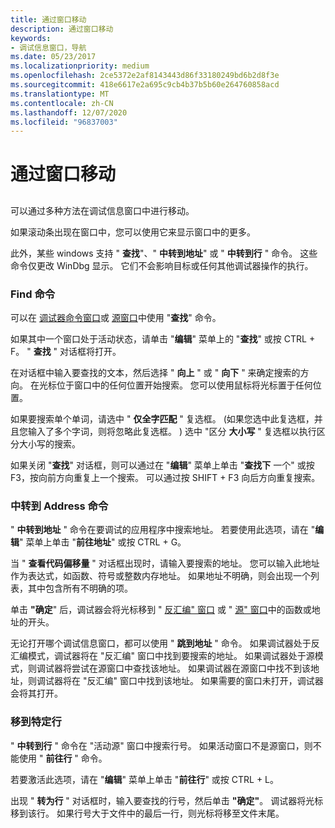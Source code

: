 ```yaml
---
title: 通过窗口移动
description: 通过窗口移动
keywords:
- 调试信息窗口，导航
ms.date: 05/23/2017
ms.localizationpriority: medium
ms.openlocfilehash: 2ce5372e2af8143443d86f33180249bd6b2d8f3e
ms.sourcegitcommit: 418e6617e2a695c9cb4b37b5b60e264760858acd
ms.translationtype: MT
ms.contentlocale: zh-CN
ms.lasthandoff: 12/07/2020
ms.locfileid: "96837003"
---
```

# <a name="moving-through-a-window"></a>通过窗口移动


## <span id="ddk_moving_through_a_window_dbg"></span><span id="DDK_MOVING_THROUGH_A_WINDOW_DBG"></span>


可以通过多种方法在调试信息窗口中进行移动。

如果滚动条出现在窗口中，您可以使用它来显示窗口中的更多。

此外，某些 windows 支持 " **查找**"、" **中转到地址**" 或 " **中转到行** " 命令。 这些命令仅更改 WinDbg 显示。 它们不会影响目标或任何其他调试器操作的执行。

### <a name="span-idfind_commandspanspan-idfind_commandspanfind-command"></a><span id="find_command"></span><span id="FIND_COMMAND"></span>Find 命令

可以在 [调试器命令窗口](debugger-command-window.md)或 [源窗口](source-window.md)中使用 "**查找**" 命令。

如果其中一个窗口处于活动状态，请单击 "**编辑**" 菜单上的 "**查找**" 或按 CTRL + F。 " **查找** " 对话框将打开。

在对话框中输入要查找的文本，然后选择 " **向上** " 或 " **向下** " 来确定搜索的方向。 在光标位于窗口中的任何位置开始搜索。 您可以使用鼠标将光标置于任何位置。

如果要搜索单个单词，请选中 " **仅全字匹配** " 复选框。  (如果您选中此复选框，并且您输入了多个字词，则将忽略此复选框。 ) 选中 "区分 **大小写** " 复选框以执行区分大小写的搜索。

如果关闭 "**查找**" 对话框，则可以通过在 "**编辑**" 菜单上单击 "**查找下** 一个" 或按 F3，按向前方向重复上一个搜索。 可以通过按 SHIFT + F3 向后方向重复搜索。

### <a name="span-idgo_to_address_commandspanspan-idgo_to_address_commandspango-to-address-command"></a><span id="go_to_address_command"></span><span id="GO_TO_ADDRESS_COMMAND"></span>中转到 Address 命令

" **中转到地址** " 命令在要调试的应用程序中搜索地址。 若要使用此选项，请在 "**编辑**" 菜单上单击 "**前往地址**" 或按 CTRL + G。

当 " **查看代码偏移量** " 对话框出现时，请输入要搜索的地址。 您可以输入此地址作为表达式，如函数、符号或整数内存地址。 如果地址不明确，则会出现一个列表，其中包含所有不明确的项。

单击 **"确定**" 后，调试器会将光标移到 " [反汇编" 窗口](disassembly-window.md) 或 " [源" 窗口](source-window.md)中的函数或地址的开头。

无论打开哪个调试信息窗口，都可以使用 " **跳到地址** " 命令。 如果调试器处于反汇编模式，调试器将在 "反汇编" 窗口中找到要搜索的地址。 如果调试器处于源模式，则调试器将尝试在源窗口中查找该地址。 如果调试器在源窗口中找不到该地址，则调试器将在 "反汇编" 窗口中找到该地址。 如果需要的窗口未打开，调试器会将其打开。

### <a name="span-idmoving_to_a_specific_linespanspan-idmoving_to_a_specific_linespanmoving-to-a-specific-line"></a><span id="moving_to_a_specific_line"></span><span id="MOVING_TO_A_SPECIFIC_LINE"></span>移到特定行

" **中转到行** " 命令在 "活动源" 窗口中搜索行号。 如果活动窗口不是源窗口，则不能使用 " **前往行** " 命令。

若要激活此选项，请在 "**编辑**" 菜单上单击 "**前往行**" 或按 CTRL + L。

出现 " **转为行** " 对话框时，输入要查找的行号，然后单击 **"确定"**。 调试器将光标移到该行。 如果行号大于文件中的最后一行，则光标将移至文件末尾。

 

 






